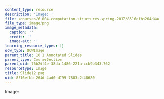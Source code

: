 ```yaml
---
content_type: resource
description: 'Image: '
file: /courses/6-004-computation-structures-spring-2017/8516efbb264d4ad0d7997803c2d48680_Slide12.png
file_type: image/png
image_metadata:
  caption: ''
  credit: ''
  image-alt: ''
learning_resource_types: []
ocw_type: OCWImage
parent_title: 10.1 Annotated Slides
parent_type: CourseSection
parent_uid: 76b26f4e-38da-1486-221a-ccb9b343c762
resourcetype: Image
title: Slide12.png
uid: 8516efbb-264d-4ad0-d799-7803c2d48680
---
```

Image: 

